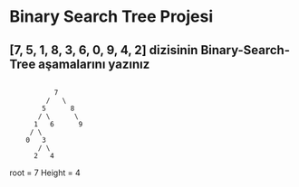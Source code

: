 # Binary Search Tree Projesi

## [7, 5, 1, 8, 3, 6, 0, 9, 4, 2] dizisinin Binary-Search-Tree aşamalarını yazınız

```

           7
         /   \
        5      8
       / \      \
      1   6      9
     / \
    0   3
       / \
      2   4

```

root = 7
Height = 4


